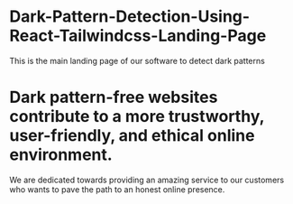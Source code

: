 


# Dark-Pattern-Detection-Using-React-Tailwindcss-Landing-Page
This is the main landing page of our software to detect dark patterns




# Dark pattern-free websites contribute to a more trustworthy, user-friendly, and ethical online environment.
We are dedicated towards providing an amazing service to our customers who wants to pave the path to an honest online presence.

